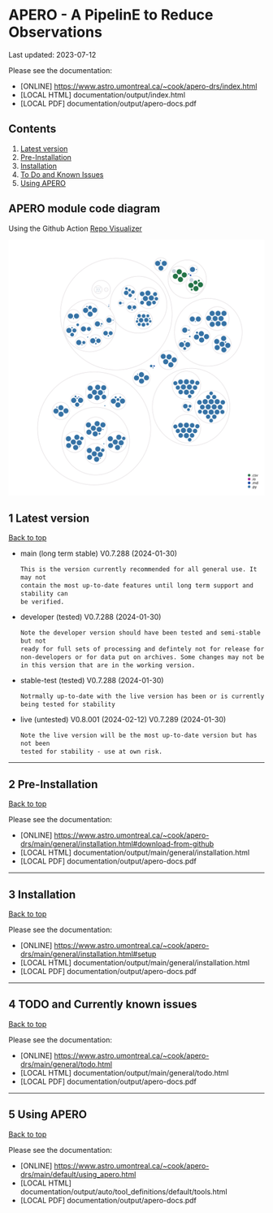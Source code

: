 # APERO - A PipelinE to Reduce Observations

Last updated: 2023-07-12

Please see the documentation:
- [ONLINE] https://www.astro.umontreal.ca/~cook/apero-drs/index.html
- [LOCAL HTML] documentation/output/index.html
- [LOCAL PDF] documentation/output/apero-docs.pdf 


## Contents

1) [Latest version](#1-latest-version)
2) [Pre-Installation](#2-pre-installation)
3) [Installation](#3-installation)
4) [To Do and Known Issues](#4-todo-and-currently-known-issues)
5) [Using APERO](#5-using-apero)


## APERO module code diagram

Using the Github Action [Repo Visualizer](https://github.com/githubocto/repo-visualizer)

![Visualization of the codebase](./documentation/working/_static/diagram.svg)

##  1 Latest version
[Back to top](#apero---a-pipeline-to-reduce-observations)

- main (long term stable) V0.7.288 (2024-01-30)
    ```
    This is the version currently recommended for all general use. It may not
    contain the most up-to-date features until long term support and stability can
    be verified.
    ```
- developer (tested) V0.7.288 (2024-01-30)
    ```
    Note the developer version should have been tested and semi-stable but not
    ready for full sets of processing and defintely not for release for
    non-developers or for data put on archives. Some changes may not be
    in this version that are in the working version.
    ```
- stable-test (tested) V0.7.288 (2024-01-30)
    ```
    Notrmally up-to-date with the live version has been or is currently
    being tested for stability
    ```
- live (untested) V0.8.001 (2024-02-12) V0.7.289 (2024-01-30)
    ```
    Note the live version will be the most up-to-date version but has not been
    tested for stability - use at own risk.
    ```

---

## 2 Pre-Installation
[Back to top](#apero---a-pipeline-to-reduce-observations)

Please see the documentation:
- [ONLINE] https://www.astro.umontreal.ca/~cook/apero-drs/main/general/installation.html#download-from-github
- [LOCAL HTML] documentation/output/main/general/installation.html
- [LOCAL PDF] documentation/output/apero-docs.pdf 

---

## 3 Installation
[Back to top](#apero---a-pipeline-to-reduce-observations)


Please see the documentation:
- [ONLINE] https://www.astro.umontreal.ca/~cook/apero-drs/main/general/installation.html#setup
- [LOCAL HTML] documentation/output/main/general/installation.html
- [LOCAL PDF] documentation/output/apero-docs.pdf 


---


## 4 TODO and Currently known issues
[Back to top](#apero---a-pipeline-to-reduce-observations)

Please see the documentation:
- [ONLINE] https://www.astro.umontreal.ca/~cook/apero-drs/main/general/todo.html
- [LOCAL HTML] documentation/output/main/general/todo.html
- [LOCAL PDF] documentation/output/apero-docs.pdf 


---

## 5 Using APERO
[Back to top](#apero---a-pipeline-to-reduce-observations)

Please see the documentation:
- [ONLINE] https://www.astro.umontreal.ca/~cook/apero-drs/main/default/using_apero.html
- [LOCAL HTML] documentation/output/auto/tool_definitions/default/tools.html
- [LOCAL PDF] documentation/output/apero-docs.pdf 


